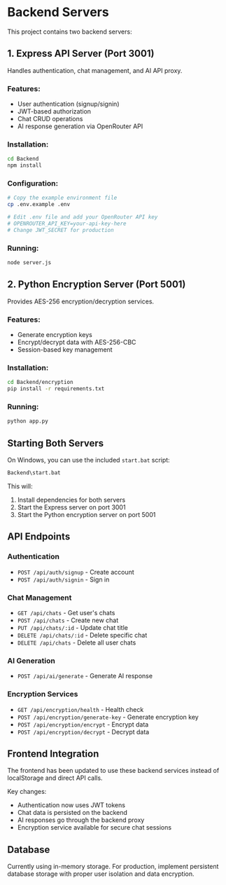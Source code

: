 # Backend Servers

This project contains two backend servers:

## 1. Express API Server (Port 3001)

Handles authentication, chat management, and AI API proxy.

### Features:
- User authentication (signup/signin)
- JWT-based authorization
- Chat CRUD operations
- AI response generation via OpenRouter API

### Installation:
```bash
cd Backend
npm install
```

### Configuration:
```bash
# Copy the example environment file
cp .env.example .env

# Edit .env file and add your OpenRouter API key
# OPENROUTER_API_KEY=your-api-key-here
# Change JWT_SECRET for production
```

### Running:
```bash
node server.js
```

## 2. Python Encryption Server (Port 5001)

Provides AES-256 encryption/decryption services.

### Features:
- Generate encryption keys
- Encrypt/decrypt data with AES-256-CBC
- Session-based key management

### Installation:
```bash
cd Backend/encryption
pip install -r requirements.txt
```

### Running:
```bash
python app.py
```

## Starting Both Servers

On Windows, you can use the included `start.bat` script:

```cmd
Backend\start.bat
```

This will:
1. Install dependencies for both servers
2. Start the Express server on port 3001
3. Start the Python encryption server on port 5001

## API Endpoints

### Authentication
- `POST /api/auth/signup` - Create account
- `POST /api/auth/signin` - Sign in

### Chat Management
- `GET /api/chats` - Get user's chats
- `POST /api/chats` - Create new chat
- `PUT /api/chats/:id` - Update chat title
- `DELETE /api/chats/:id` - Delete specific chat
- `DELETE /api/chats` - Delete all user chats

### AI Generation
- `POST /api/ai/generate` - Generate AI response

### Encryption Services
- `GET /api/encryption/health` - Health check
- `POST /api/encryption/generate-key` - Generate encryption key
- `POST /api/encryption/encrypt` - Encrypt data
- `POST /api/encryption/decrypt` - Decrypt data

## Frontend Integration

The frontend has been updated to use these backend services instead of localStorage and direct API calls.

Key changes:
- Authentication now uses JWT tokens
- Chat data is persisted on the backend
- AI responses go through the backend proxy
- Encryption service available for secure chat sessions

## Database

Currently using in-memory storage. For production, implement persistent database storage with proper user isolation and data encryption.
